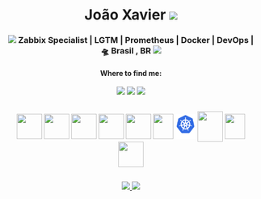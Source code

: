 
<div align="center">
   <h1>João Xavier </a> <img src="https://media.giphy.com/media/hvRJCLFzcasrR4ia7z/giphy.gif" width="25px"> </h1>

<div align="center">
<h3><img src="https://media.giphy.com/media/WUlplcMpOCEmTGBtBW/giphy.gif" width="30">   Zabbix Specialist | LGTM | Prometheus | Docker | DevOps  | 🛸 Brasil , BR <img src="https://media.giphy.com/media/WUlplcMpOCEmTGBtBW/giphy.gif" width="30"></h3>
</div>

#### Where to find me:

 <div> 
  <a href = "mailto:joaoxneto7050@gmail.com"><img src="https://img.shields.io/badge/Gmail-D14836?style=for-the-badge&logo=gmail&logoColor=white" target="_blank"></a>
  <a href="https://www.linkedin.com/in/joao-xavierti" target="_blank"><img src="https://img.shields.io/badge/-LinkedIn-%230077B5?style=for-the-badge&logo=linkedin&logoColor=white" target="_blank"></a>
  <a href ="joaoxavier_mnt"><img src="https://img.shields.io/badge/Telegram-2CA5E0?style=for-the-badge&logo=telegram&logoColor=white" target="_blank"></a>
 
##
<!-- Icones de linguagem-->
<div align="center">
  
  <img align="center" height="50" width="50" src="https://upload.wikimedia.org/wikipedia/commons/thumb/4/4b/Bash_Logo_Colored.svg/512px-Bash_Logo_Colored.svg.png?20180723054350" />
  <img align="center" height="50" width="50" src = "https://www.svgrepo.com/show/448228/grafana.svg"/>
  <img align="center" height="50" width="50" src ="https://www.vectorlogo.zone/logos/zabbix/zabbix-icon.svg" />
  <img align="center" height="50" width="50" src ="https://encrypted-tbn0.gstatic.com/images?q=tbn:ANd9GcSJCia0zlX4dNee0SE1vPxq9NlIT3mFCjHq4w&s"/>
  <img align="center" height="50" width="50" src ="https://avatars.githubusercontent.com/u/44036562?s=200&v=4"/>
  <img align="center" height="50" width="40" src ="https://www.svgrepo.com/show/452192/docker.svg"/> 
  <img align="center" height="50" width="40" src ="https://raw.githubusercontent.com/cncf/artwork/master/projects/kubernetes/icon/color/kubernetes-icon-color.svg" /> 
  <img align="center" height="60" width="50" src ="https://www.svgrepo.com/show/373429/ansible.svg"/>
  <img align="center" height="50" width="40" src ="https://www.svgrepo.com/show/354447/terraform-icon.svg"/>
  <img align="center" height="50" width="50" src="https://imgix.datadoghq.com/img/about/presskit/logo-v/dd_vertical_white.png?auto=format&fit=max&w=847&dpr=2)" />

 
</div>

 ##
 
<div align="center">
  <a href="https://github.com/JoaoXavier-AnalystM">
  <img height="180em" src="https://github-readme-stats.vercel.app/api?username=JoaoXavier-AnalystM&show_icons=true&theme=dracula&include_all_commits=true&count_private=true"/>
  <img height="180em" src="https://github-readme-stats.vercel.app/api/top-langs/?username=JoaoXavier-AnalystM&layout=compact&langs_count=7&theme=dracula"/>
</div>


   
